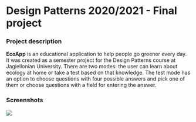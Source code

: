 # Design Patterns 2020/2021 - Final project

### Project description

**EcoApp** is an educational application to help people go greener every day. It was created as a semester project for the Design Patterns course at Jagiellonian University. 
There are two modes: the user can learn about ecology at home or take a test based on that knowledge. The test mode has an option to choose questions with four possible
answers and pick one of them or choose questions with a field for entering the answer.

### Screenshots
![](https://imgur.com/XCPwt9E)
